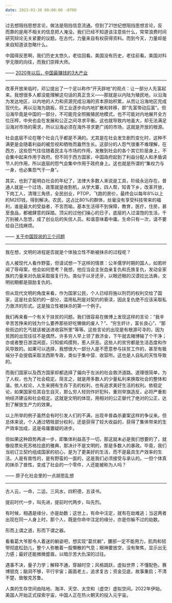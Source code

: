 ```yaml
---
date: 2023-03-30 00:00:00 -0700
---
```


过去想阻挡思想言论，做法是阻挡信息流通。但到了21世纪想阻挡思想言论，反而靠的是用不相关的信息把人淹没。我们已经不知道该注意些什么，常常浪费时间研究辩论无关紧要的议题。在古代，力量来自有权获得资料。而到今天，力量却是来自知道该忽略什么。

中国得反思啊，我们历史太悠久，老往回看。美国没有历史，老往前看。美国对科学无限的向往，而我们崇拜大师。

—— [2020年以后，中国最赚钱的3大产业](https://mp.weixin.qq.com/s/ozSWBYrOXCSVNYpJnH3f9w)

---

改革开放来临时，邓公提出了一个足以称作“开天辟地”的观点：让一部分人先富起来。我想很多人都没能理解这句话的真正含义——那就是以内陆为殖民地，以沿海为发达地区，以内地的人力和资源完成沿海的资本原始积累，从而让沿海地区完成现代化。再以沿海为跳板，将工业逐步向内地扩散和转移，即“先富带动后富”。但沿海毕竟是中国的一部分，不可能完全照搬殖民地模式，也不可能对内地展开全方位压榨，中央也会在发展和公正之间寻求平衡。这也就导致内地虽大，却无法满足沿海对市场的需求，所以沿海必须在海外寻求更广阔的市场，这就是开放的根源。

社会底层不论在哪个社会几乎都是不满的。尤其是在社会发生剧烈变化时，这种不满更是会随着利益的被忽视和牺牲而盎然生长。这部分的人怨气很重不难理解，在西方，这些怨气往往随着民主与市场的作用，发散到社会的各个其它阶层身上，不会集中起来作用于政府。但不同于西方国家，中国政府起到了利益分配人和矛盾调节人的作用，所以底层的怨气会集中作用于政府身上。这也就是所谓的“集权力与一身，也必集怨气于一身”。

其实，也到了能明白社会的年纪了，法律大多数人来说是工具，阶级永远存在，普通人就是一个过场，政策就是收割机，从学大寨，四人帮，知青下乡，改革开放，下岗工人，清理三角债，全民创业，PTOP，飞跑的房价，最终会以每年8%以上的M2印钱，得到解决。农民，这占比80%的群体，丝毫没有享受科技带来的福利，谁是最大的受益者，不言而喻。基本生活得不到保障，教育，医疗，住房，甚至食品，都被肆意的踩踏。顶尖的过他们操心的日子，底层的人过温饱的生活，千万别被人忽悠，成了创业后的失信人员。和谐意味着中庸。生命只有一次，请不要给自己找麻烦。

—— [关于中国现状的三个问题](https://zhuanlan.zhihu.com/p/42764367)

---

我在想，文明的进程是否就是个体独立性不断被抹杀的过程呢？

古人被现代人看作野蛮，但请试想一下这样的情景：公羊儒学时期的国人，如若听闻了辱母案，他会如何思考？我想，他应当会主张血亲复仇和氏族复仇，发动全家族的力量来对仇敌采取报复行为。类似于以牙还牙，以眼还眼的汉谟拉比法典，文明初期都是鼓励复仇的。

但从现代文明的角度来看，作为国家公民，个人已经将施以刑罚的权利交给了国家，这是社会契约的一部分，滥用私刑是对契约的亵渎，因此复仇绝不应该采取私力救济的形式。这是独立性被抹杀的第一个例子。

我们再来看一个有关于扶贫的问题。我们很容易在微博上发现这样的言论：“我辛辛苦苦挣来的钱为什么要养那些好吃懒做的废人？”、“穷生奸计，富长良心”、“那些街边的乞丐就该被送进收容所里”等等。这些言论的出现是有根源可寻的，因为贫困的出现往往不是偶然，许多穷人早上领了救济金，下午就去赌博输了个干净；亦或者整日游混闲逛，只知偷鸡摸狗，惹人厌恶。这些人的贫穷都是生活态度和作风导致的。如果可以选择，我想很大一部分人是不愿意参与扶贫工作的，甚至有极端分子会提倡采取法西斯专政，类似于集中营、收容所。这也是人自私的天性导致的。

而我们国家以及西方国家却都选择了偏向于左派的社会救济道路。道理很简单，为了人权，也为了社会稳定。简言之，就是用多数人的少量私利来换取社会的整体和谐。依人权论，人生来拥有生存下去的权利，也有追求美好生活的权利。依稳定论，如果国家任其自生自灭，那么穷人轻则作奸犯科，重则举旗造反，必将严重影响经济建设和社会稳定。这就是文明的体现，用相对的公正替代了绝对的公正，达到了解放生产力的效果。

以上所举的例子虽然会有时引发人们的不满，出现辛普森杀妻案这样的争议来。但总体来说，个人通过牺牲部分权利，还是获得了较大收益的，获得了集体带来的生产效率加成，这是毋庸置疑的进步。

但如果这种趋势再进一步，即集体利益高于一切，那这就未必是我们想要的了，就像投票处死苏格拉底的雅典，那决计不是文明的，那是多数人的暴政。毕竟，我们当初订立契约组成国家的初心，是为了更美好的生活，而不是最具生产效率的生活。人是有兽性的，是有野蛮的一面的，这是我们必须接受与承认的。一但个体真的抹杀了兽性，变成了社会的一个零件，人还能被称为人吗？

—— 原子化社会里的一点胡思乱想

---

古人云，一命，二运，三风水，四积德，五读书。

提前时代一步，叫先进，提前时代两步，叫先烈。

有时候，相遇是缘分，亦是劫数；这世上，有命中注定，就有在劫难逃；当这两者出现在同一人身上时，那个人，既是你命中注定的缘分，亦是你躲不过的劫数。

形而上谓之道，形而下谓之器。

看看葛大爷那令人着迷的躺姿吧，想实现“葛优躺”，腰部一定不能用力，肌肉和韧带彻底松劲儿，整个人弥散着一股懒散的气息；眼神要放空，没有聚焦，显示出无力感；最好还能微微蹙眉，以暗示苦大仇深的过往。

遇事不决，量子力学；解释不通，穿越时空；风格跳跃，虚拟世界；不懂配色，赛博朋克；脑洞不够，平行宇宙；画面老土，追求复古；资金见底，故事重启；不清不楚，致敬克苏鲁。

人类的生存空间由陆地、海洋、天空、太空和（虚空）虚拟空间。2022年伊始，美国人开始正式探索宇宙，中国人正在热火朝天的投入元宇宙。
